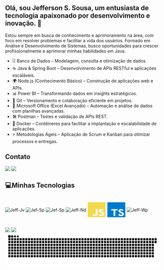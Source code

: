 ## Olá, sou Jefferson S. Sousa, um entusiasta de tecnologia apaixonado por desenvolvimento e inovação. 👋

Estou sempre em busca de conhecimento e aprimoramento na área, com foco em resolver problemas e facilitar a vida dos usuários. Formado em Análise e Desenvolvimento de Sistemas, busco oportunidades para crescer profissionalmente e aprimorar minhas habilidades em Java.

- 🗄 Banco de Dados – Modelagem, consulta e otimização de dados.
- ☕ Java & Spring Boot – Desenvolvimento de APIs RESTful e aplicações escaláveis.
- 🌍 Node.js (Conhecimento Básico) – Construção de aplicações web e APIs.
- 📊 Power BI – Transformando dados em insights estratégicos.
- 🔄 Git – Versionamento e colaboração eficiente em projetos.
- 📑 Microsoft Office (Excel Avançado) – Automação e análise de dados com planilhas avançadas.
- 🛠 Postman – Testes e validação de APIs REST.
- 🐳 Docker – Contêineres para facilitar a implantação e escalabilidade de aplicações.
- ⚡ Metodologias Ágeis – Aplicação de Scrum e Kanban para otimizar processos e entregas.

## Contato
  <div> 
  <a href = "mailto:jeffersonmarkd@outlook.com"><img src="https://img.shields.io/badge/-Gmail-%23333?style=for-the-badge&logo=gmail&logoColor=white" target="_blank"></a>
  <a href="https://www.linkedin.com/in/jefferson-sousa-8b93a81a2/" target="_blank"><img src="https://img.shields.io/badge/LinkedIn-0077B5?style=for-the-badge&logo=linkedin&logoColor=white"></a> 
</div>

## 💻Minhas Tecnologias

<div style="display: inline_block"><br>  
  <img align="center" alt="Jeff-Jv" height="50" width="60" src="https://cdn.jsdelivr.net/gh/devicons/devicon@latest/icons/java/java-original-wordmark.svg" />
  <img align="center" alt="Jef-Sp" height="50" width="60" src="https://cdn.jsdelivr.net/gh/devicons/devicon@latest/icons/spring/spring-original-wordmark.svg">
  <img align="center" alt="Jef-Sp" height="50" width="60" src="https://cdn.jsdelivr.net/gh/devicons/devicon@latest/icons/microsoftsqlserver/microsoftsqlserver-plain-wordmark.svg" />
  <img align="center" alt="Jeff-Nd" height="50" width="60" src="https://cdn.jsdelivr.net/gh/devicons/devicon@latest/icons/nodejs/nodejs-original-wordmark.svg" />
  <img align="center" alt="Jeff-Js" height="50" width="60" src="https://raw.githubusercontent.com/devicons/devicon/master/icons/javascript/javascript-plain.svg">
  <img align="center" alt="Jeff-Ts" height="50" width="60" src="https://raw.githubusercontent.com/devicons/devicon/master/icons/typescript/typescript-plain.svg">
  <img align="center" alt="Jeff-Wp" height="50" width="60" src="https://cdn.jsdelivr.net/gh/devicons/devicon@latest/icons/wordpress/wordpress-original.svg" />     
</div>

##

<div>
<a>
  <img height=170 align="center" src="https://github-readme-stats.vercel.app/api?username=JeffSSousa&show_icons=true&theme=shadow_green#gh-dark-mode-only" />
</a>
<a>
  <img height=170 align="center" src="https://github-readme-stats.vercel.app/api/top-langs/?username=JeffSSousa&layout=compact&theme=shadow_green#gh-dark-mode&card_width=320" />
</a>
</div>

<picture>
  <source media="(prefers-color-scheme: dark)" srcset="https://raw.githubusercontent.com/JeffSSousa/JeffSSousa/output/github-snake-dark.svg" />
  <source media="(prefers-color-scheme: light)" srcset="https://raw.githubusercontent.com/JeffSSousa/JeffSSousa/output/github-snake.svg" />
  <img alt="github-snake" src="https://raw.githubusercontent.com/JeffSSousa/JeffSSousa/output/github-snake.svg" />
</picture>
 

